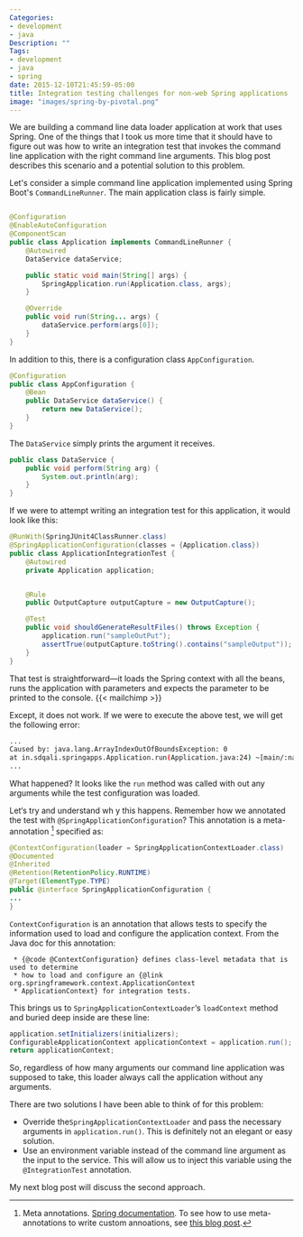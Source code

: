 ```yaml
---
Categories:
- development
- java
Description: ""
Tags:
- development
- java
- spring
date: 2015-12-10T21:45:59-05:00
title: Integration testing challenges for non-web Spring applications
image: "images/spring-by-pivotal.png"
---
```

We are building a command line data loader application at work that uses Spring. One of the things that I took us more time that it should have to figure out was how to write an integration test that invokes the command line application with the right command line arguments. This blog post describes this scenario and a potential solution to this problem.
<!--more-->

Let's consider a simple command line application implemented using Spring Boot's `CommandLineRunner`. The main application class is fairly simple.

```java

@Configuration
@EnableAutoConfiguration
@ComponentScan
public class Application implements CommandLineRunner {
    @Autowired
    DataService dataService;

    public static void main(String[] args) {
        SpringApplication.run(Application.class, args);
    }

    @Override
    public void run(String... args) {
        dataService.perform(args[0]);
    }
}
```

In addition to this, there is a configuration class `AppConfiguration`.

```java
@Configuration
public class AppConfiguration {
    @Bean
    public DataService dataService() {
        return new DataService();
    }
}
```

The `DataService` simply prints the argument it receives.

```java
public class DataService {
    public void perform(String arg) {
        System.out.println(arg);
    }
}
```

If we were to attempt writing an integration test for this application, it would look like this:

```java
@RunWith(SpringJUnit4ClassRunner.class)
@SpringApplicationConfiguration(classes = {Application.class})
public class ApplicationIntegrationTest {
    @Autowired
    private Application application;


    @Rule
    public OutputCapture outputCapture = new OutputCapture();

    @Test
    public void shouldGenerateResultFiles() throws Exception {
        application.run("sampleOutPut");
        assertTrue(outputCapture.toString().contains("sampleOutput"));
    }
}
```

That test is straightforward—it loads the Spring context with all the beans, runs the application with parameters and expects the parameter to be printed to the console.
{{< mailchimp >}}

Except, it does not work. If we were to execute the above test, we will get the following error:

```bash
...
Caused by: java.lang.ArrayIndexOutOfBoundsException: 0
at in.sdqali.springapps.Application.run(Application.java:24) ~[main/:na]
...
```

What happened? It looks like the `run` method was called with out any arguments while the test configuration was loaded.


Let‘s try and understand wh
y this happens. Remember how we annotated the test with `@SpringApplicationConfiguration`? This annotation is a meta-annotation [^1] specified as:

```java
@ContextConfiguration(loader = SpringApplicationContextLoader.class)
@Documented
@Inherited
@Retention(RetentionPolicy.RUNTIME)
@Target(ElementType.TYPE)
public @interface SpringApplicationConfiguration {
...
}
```

`ContextConfiguration` is an annotation that allows tests to specify the information used to load and configure the application context. From the Java doc for this annotation:

```
 * {@code @ContextConfiguration} defines class-level metadata that is used to determine
 * how to load and configure an {@link org.springframework.context.ApplicationContext
 * ApplicationContext} for integration tests.
```

This brings us to `SpringApplicationContextLoader`‘s `loadContext` method and buried deep inside are these line:

```java
application.setInitializers(initializers);
ConfigurableApplicationContext applicationContext = application.run();
return applicationContext;
```

So, regardless of how many arguments our command line application was supposed to take, this loader always call the application without any arguments.


There are two solutions I have been able to think of for this problem:

* Override the`SpringApplicationContextLoader` and pass the necessary arguments in `application.run()`. This is definitely not an elegant or easy solution.
* Use an environment variable instead of the command line argument as the input to the service. This will allow us to inject this variable using the `@IntegrationTest` annotation.

My next blog post will discuss the second approach.

[^1]: Meta annotations. [Spring documentation](http://docs.spring.io/spring/docs/current/spring-framework-reference/html/beans.html#beans-meta-annotations). To see how to use meta-annotations to write custom annoations, see [this blog post](/blog/2015/12/06/implementing-custom-annotations-for-spring-mvc/).
